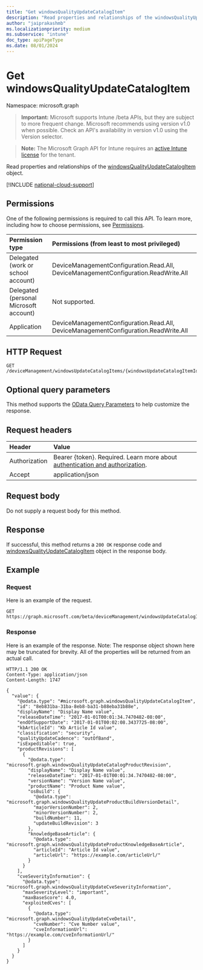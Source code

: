 ```yaml
---
title: "Get windowsQualityUpdateCatalogItem"
description: "Read properties and relationships of the windowsQualityUpdateCatalogItem object."
author: "jaiprakashmb"
ms.localizationpriority: medium
ms.subservice: "intune"
doc_type: apiPageType
ms.date: 08/01/2024
---
```


# Get windowsQualityUpdateCatalogItem

Namespace: microsoft.graph

> **Important:** Microsoft supports Intune /beta APIs, but they are subject to more frequent change. Microsoft recommends using version v1.0 when possible. Check an API's availability in version v1.0 using the Version selector.

> **Note:** The Microsoft Graph API for Intune requires an [active Intune license](https://go.microsoft.com/fwlink/?linkid=839381) for the tenant.

Read properties and relationships of the [windowsQualityUpdateCatalogItem](../resources/intune-softwareupdate-windowsqualityupdatecatalogitem.md) object.

[!INCLUDE [national-cloud-support](../../includes/all-clouds.md)]

## Permissions
One of the following permissions is required to call this API. To learn more, including how to choose permissions, see [Permissions](/graph/permissions-reference).

|Permission type|Permissions (from least to most privileged)|
|:---|:---|
|Delegated (work or school account)|DeviceManagementConfiguration.Read.All, DeviceManagementConfiguration.ReadWrite.All|
|Delegated (personal Microsoft account)|Not supported.|
|Application|DeviceManagementConfiguration.Read.All, DeviceManagementConfiguration.ReadWrite.All|

## HTTP Request
<!-- {
  "blockType": "ignored"
}
-->
``` http
GET /deviceManagement/windowsUpdateCatalogItems/{windowsUpdateCatalogItemId}
```

## Optional query parameters
This method supports the [OData Query Parameters](/graph/query-parameters) to help customize the response.

## Request headers
|Header|Value|
|:---|:---|
|Authorization|Bearer {token}. Required. Learn more about [authentication and authorization](/graph/auth/auth-concepts).|
|Accept|application/json|

## Request body
Do not supply a request body for this method.

## Response
If successful, this method returns a `200 OK` response code and [windowsQualityUpdateCatalogItem](../resources/intune-softwareupdate-windowsqualityupdatecatalogitem.md) object in the response body.

## Example

### Request
Here is an example of the request.
``` http
GET https://graph.microsoft.com/beta/deviceManagement/windowsUpdateCatalogItems/{windowsUpdateCatalogItemId}
```

### Response
Here is an example of the response. Note: The response object shown here may be truncated for brevity. All of the properties will be returned from an actual call.
``` http
HTTP/1.1 200 OK
Content-Type: application/json
Content-Length: 1747

{
  "value": {
    "@odata.type": "#microsoft.graph.windowsQualityUpdateCatalogItem",
    "id": "8eb831ba-31ba-8eb8-ba31-b88eba31b88e",
    "displayName": "Display Name value",
    "releaseDateTime": "2017-01-01T00:01:34.7470482-08:00",
    "endOfSupportDate": "2017-01-01T00:02:08.3437725-08:00",
    "kbArticleId": "Kb Article Id value",
    "classification": "security",
    "qualityUpdateCadence": "outOfBand",
    "isExpeditable": true,
    "productRevisions": [
      {
        "@odata.type": "microsoft.graph.windowsQualityUpdateCatalogProductRevision",
        "displayName": "Display Name value",
        "releaseDateTime": "2017-01-01T00:01:34.7470482-08:00",
        "versionName": "Version Name value",
        "productName": "Product Name value",
        "osBuild": {
          "@odata.type": "microsoft.graph.windowsQualityUpdateProductBuildVersionDetail",
          "majorVersionNumber": 2,
          "minorVersionNumber": 2,
          "buildNumber": 11,
          "updateBuildRevision": 3
        },
        "knowledgeBaseArticle": {
          "@odata.type": "microsoft.graph.windowsQualityUpdateProductKnowledgeBaseArticle",
          "articleId": "Article Id value",
          "articleUrl": "https://example.com/articleUrl/"
        }
      }
    ],
    "cveSeverityInformation": {
      "@odata.type": "microsoft.graph.windowsQualityUpdateCveSeverityInformation",
      "maxSeverityLevel": "important",
      "maxBaseScore": 4.0,
      "exploitedCves": [
        {
          "@odata.type": "microsoft.graph.windowsQualityUpdateCveDetail",
          "cveNumber": "Cve Number value",
          "cveInformationUrl": "https://example.com/cveInformationUrl/"
        }
      ]
    }
  }
}
```